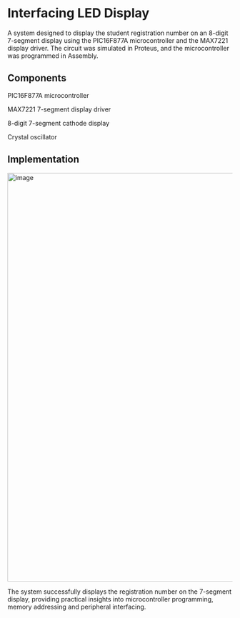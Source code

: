 # Interfacing LED Display

A system designed to display the student registration number on an 8-digit 7-segment display using the PIC16F877A microcontroller and the MAX7221 display driver. The circuit was simulated in Proteus, and the microcontroller was programmed in Assembly. 

## Components

PIC16F877A microcontroller

MAX7221 7-segment display driver

8-digit 7-segment cathode display

Crystal oscillator


## Implementation

<img width="915" alt="image" src="https://user-images.githubusercontent.com/124335793/216538236-23e644ec-e6db-4868-814d-b8f4f1545bef.png">

The system successfully displays the registration number on the 7-segment display, providing practical insights into microcontroller programming, memory addressing and peripheral interfacing.
